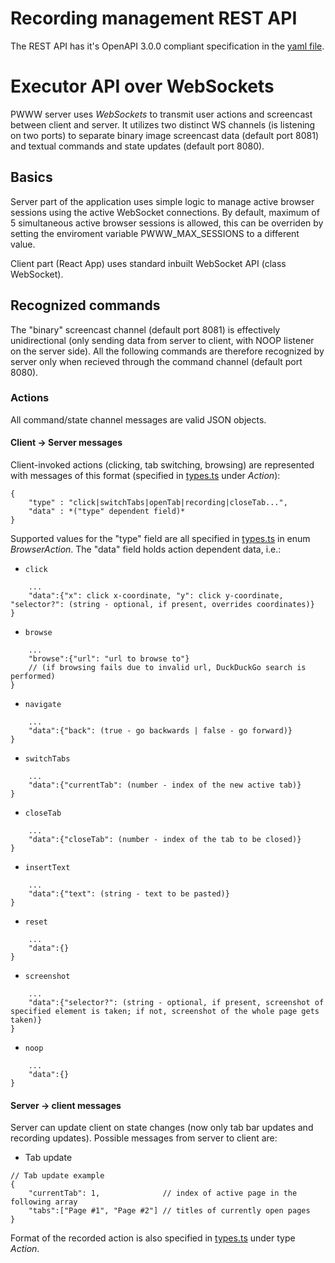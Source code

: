 # Recording management REST API
The REST API has it's OpenAPI 3.0.0 compliant specification in the [yaml file](devdocs/openapi.yaml).
# Executor API over WebSockets
PWWW server uses *WebSockets* to transmit user actions and screencast between client and server. It utilizes two distinct WS channels (is listening on two ports) to separate binary image screencast data (default port 8081) and textual commands and state updates (default port 8080).
## Basics
Server part of the application uses simple logic to manage active browser sessions using the active WebSocket connections. By default, maximum of 5 simultaneous active browser sessions is allowed, this can be overriden by setting the enviroment variable PWWW_MAX_SESSIONS to a different value.

Client part (React App) uses standard inbuilt WebSocket API (class WebSocket).
## Recognized commands
The "binary" screencast channel (default port 8081) is effectively unidirectional (only sending data from server to client, with NOOP listener on the server side). All the following commands are therefore recognized by server only when recieved through the command channel (default port 8080).
### Actions
All command/state channel messages are valid JSON objects.
#### Client -> Server messages
Client-invoked actions (clicking, tab switching, browsing) are represented with messages of this format (specified in [types.ts](https://github.com/barjin/pw-web/blob/development/backend/src/types.ts) under *Action*):
```
{
    "type" : "click|switchTabs|openTab|recording|closeTab...",
    "data" : *("type" dependent field)*
}
```
Supported values for the "type" field are all specified in [types.ts](https://github.com/barjin/pw-web/blob/development/backend/src/types.ts) in enum *BrowserAction*.
The "data" field holds action dependent data, i.e.:
- `click`
```
    ...
    "data":{"x": click x-coordinate, "y": click y-coordinate, "selector?": (string - optional, if present, overrides coordinates)}
}
```
- `browse`
```
    ...
    "browse":{"url": "url to browse to"}
    // (if browsing fails due to invalid url, DuckDuckGo search is performed)
}
```
- `navigate`
```
    ...
    "data":{"back": (true - go backwards | false - go forward)}
}
```
- `switchTabs`
```
    ...
    "data":{"currentTab": (number - index of the new active tab)}
}
```
- `closeTab`
```
    ...
    "data":{"closeTab": (number - index of the tab to be closed)}
}
```
- `insertText`
```
    ...
    "data":{"text": (string - text to be pasted)}
}
```
- `reset`
```
    ...
    "data":{}
}
```
- `screenshot`
```
    ...
    "data":{"selector?": (string - optional, if present, screenshot of specified element is taken; if not, screenshot of the whole page gets taken)}
}
```
- `noop`
```
    ...
    "data":{}
}
```
#### Server -> client messages
Server can update client on state changes (now only tab bar updates and recording updates).
Possible messages from server to client are:
- Tab update
```
// Tab update example
{
    "currentTab": 1,              // index of active page in the following array
    "tabs":["Page #1", "Page #2"] // titles of currently open pages 
}
```
Format of the recorded action is also specified in [types.ts](https://github.com/barjin/pw-web/blob/4143461f732bac69ab4438eb4fcbf646e01b39b2/pwww-shared/types.ts) under type *Action*.